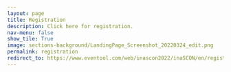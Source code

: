 ```yaml
---
layout: page
title: Registration 
description: Click here for registration.
nav-menu: false
show_tile: True
image: sections-background/LandingPage_Screenshot_20220324_edit.png
permalink: registration
redirect_to: https://www.eventool.com/web/inascon2022/inaSCON/en/register
---
```

